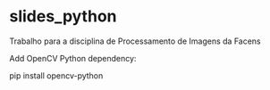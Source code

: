# slides_python
Trabalho para a disciplina de Processamento de Imagens da Facens

Add OpenCV Python dependency:

pip install opencv-python
